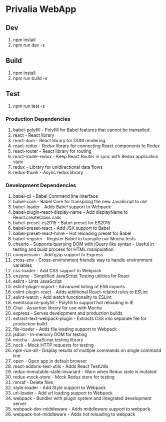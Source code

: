 # Privalia WebApp

## Dev
1. npm install
2. npm run dev -s

## Build
1. npm install
2. npm run build -s

## Test
1. npm run test -s

### Production Dependencies
1. babel-polyfill - Polyfill for Babel features that cannot be transpiled 
2. react - React library
3. react-dom - React library for DOM rendering
4. react-redux - Redux library for connecting React components to Redux
5. react-router - React library for routing
6. react-router-redux - Keep React Router in sync with Redux application state
7. redux - Library for unidirectional data flows
8. redux-thunk - Async redux library

### Development Dependencies
1. babel-cli - Babel Command line interface
2. babel-core - Babel Core for transpiling the new JavaScript to old
3. babel-loader - Adds Babel support to Webpack
4. babel-plugin-react-display-name - Add displayName to React.createClass calls
5. babel-preset-es2015 - Babel preset for ES2015
6. babel-preset-react - Add JSX support to Babel
7. babel-preset-react-hmre - Hot reloading preset for Babel
8. babel-register - Register Babel to transpile our Mocha tests
9. cheerio - Supports querying DOM with jQuery like syntax - Useful in testing and build process for HTML manipulation
10. compression - Add gzip support to Express
11. cross-env - Cross-environment friendly way to handle environment variables
12. css-loader - Add CSS support to Webpack
13. enzyme - Simplified JavaScript Testing utilities for React
14. eslint - Lints JavaScript
15. eslint-plugin-import - Advanced linting of ES6 imports
16. eslint-plugin-react - Adds additional React-related rules to ESLint
17. eslint-watch - Add watch functionality to ESLint
18. eventsource-polyfill - Polyfill to support hot reloading in IE
19. Chai - Assertion library for use with Mocha
20. express - Serves development and production builds
21. extract-text-webpack-plugin - Extracts CSS into separate file for production build 
22. file-loader - Adds file loading support to Webpack
23. jsdom - In-memory DOM for testing
24. mocha - JavaScript testing library
25. nock - Mock HTTP requests for testing
26. npm-run-all - Display results of multiple commands on single command line
27. open - Open app in default browser
28. react-addons-test-utils - Adds React TestUtils
29. redux-immutable-state-invariant - Warn when Redux state is mutated
30. redux-mock-store - Mock Redux store for testing
31. rimraf - Delete files
32. style-loader - Add Style support to Webpack
33. url-loader - Add url loading support to Webpack
34. webpack - Bundler with plugin system and integrated development server
35. webpack-dev-middleware - Adds middleware support to webpack
36. webpack-hot-middleware - Adds hot reloading to webpack

